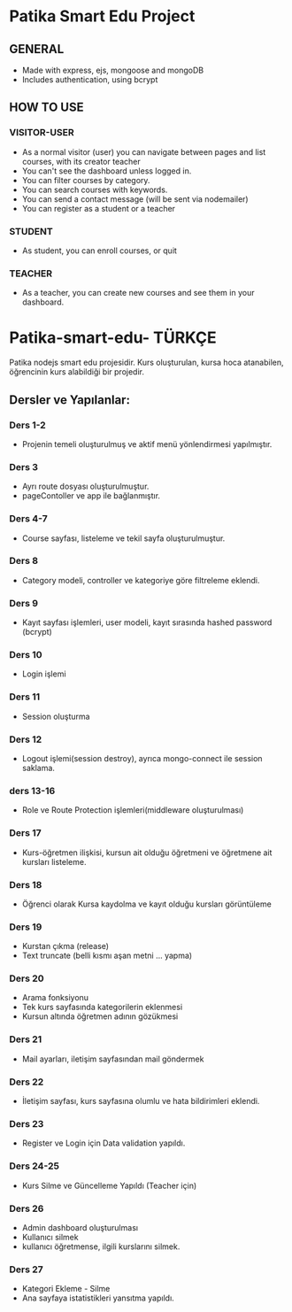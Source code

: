 # Patika Smart Edu Project
## GENERAL
* Made with express, ejs, mongoose and mongoDB
* Includes authentication, using bcrypt

## HOW TO USE
### VISITOR-USER
* As a normal visitor (user) you can navigate between pages and list courses, with its creator teacher
* You can't see the dashboard unless logged in.
* You can filter courses by category.
* You can search courses with keywords.
* You can send a contact message (will be sent via nodemailer)
* You can register as a student or a teacher
### STUDENT
* As student, you can enroll courses, or quit

### TEACHER
* As a teacher, you can create new courses and see them in your dashboard.


# Patika-smart-edu- TÜRKÇE
Patika nodejs smart edu projesidir. Kurs oluşturulan, kursa hoca atanabilen, öğrencinin kurs alabildiği bir projedir.

## Dersler ve Yapılanlar:
### Ders 1-2
* Projenin temeli oluşturulmuş ve aktif menü yönlendirmesi yapılmıştır.
### Ders 3
* Ayrı route dosyası oluşturulmuştur.
* pageContoller ve app ile bağlanmıştır.
### Ders 4-7
* Course sayfası, listeleme ve tekil sayfa oluşturulmuştur.
### Ders 8
* Category modeli, controller ve kategoriye göre filtreleme eklendi.
### Ders 9
* Kayıt sayfası işlemleri, user modeli, kayıt sırasında hashed password (bcrypt)
### Ders 10
* Login işlemi
### Ders 11
* Session oluşturma
### Ders 12
* Logout işlemi(session destroy), ayrıca mongo-connect ile session saklama.
### ders 13-16 
* Role ve Route Protection işlemleri(middleware oluşturulması)
### Ders 17
* Kurs-öğretmen ilişkisi, kursun ait olduğu öğretmeni ve öğretmene ait kursları listeleme.

### Ders 18
* Öğrenci olarak Kursa kaydolma ve kayıt olduğu kursları görüntüleme
### Ders 19
* Kurstan çıkma (release)
* Text truncate (belli kısmı aşan metni ... yapma)
### Ders 20
* Arama fonksiyonu
* Tek kurs sayfasında kategorilerin eklenmesi
* Kursun altında öğretmen adının gözükmesi
### Ders 21
* Mail ayarları, iletişim sayfasından mail göndermek
### Ders 22
* İletişim sayfası, kurs sayfasına olumlu ve hata bildirimleri eklendi.

### Ders 23
* Register ve Login için Data validation yapıldı.
### Ders 24-25
* Kurs Silme ve Güncelleme Yapıldı (Teacher için)
### Ders 26
* Admin dashboard oluşturulması
* Kullanıcı silmek
* kullanıcı öğretmense, ilgili kurslarını silmek.
### Ders 27
* Kategori Ekleme - Silme
* Ana sayfaya istatistikleri yansıtma yapıldı.
